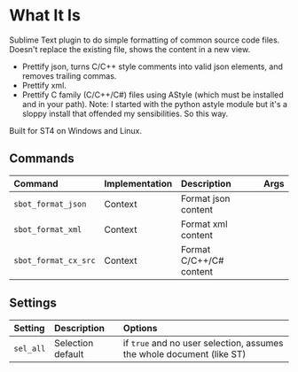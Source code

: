 # What It Is
Sublime Text plugin to do simple formatting of common source code files. Doesn't replace the existing file,
shows the content in a new view.

- Prettify json, turns C/C++ style comments into valid json elements, and removes trailing commas.
- Prettify xml.
- Prettify C family (C/C++/C#) files using AStyle (which must be installed and in your path).
  Note: I started with the python astyle module but it's a sloppy install that offended my sensibilities. So this way.

Built for ST4 on Windows and Linux.

## Commands
| Command                  | Implementation | Description                   | Args        |
| :--------                | :-------       | :-------                      | :--------   |
| `sbot_format_json`       | Context        | Format json content           | |
| `sbot_format_xml`        | Context        | Format xml content            | |
| `sbot_format_cx_src`     | Context        | Format C/C++/C# content       | |

## Settings
| Setting            | Description         | Options   |
| :--------          | :-------            | :------   |
| `sel_all`          | Selection default   | if `true` and no user selection, assumes the whole document (like ST) |
